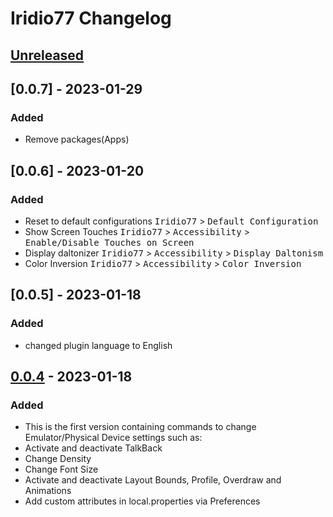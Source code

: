 <!-- Keep a Changelog guide -> https://keepachangelog.com -->

# Iridio77 Changelog

## [Unreleased]

## [0.0.7] - 2023-01-29

### Added

- Remove packages(Apps)

## [0.0.6] - 2023-01-20

### Added

- Reset to default configurations <kbd>Iridio77</kbd> > <kbd>Default Configuration</kbd>
- Show Screen Touches <kbd>Iridio77</kbd> > <kbd>Accessibility</kbd> > <kbd>Enable/Disable Touches on Screen </kbd>
- Display daltonizer  <kbd>Iridio77</kbd> > <kbd>Accessibility</kbd> > <kbd>Display Daltonism</kbd>
- Color Inversion <kbd>Iridio77</kbd> > <kbd>Accessibility</kbd> > <kbd>Color Inversion</kbd>

## [0.0.5] - 2023-01-18

### Added

- changed plugin language to English

## [0.0.4] - 2023-01-18

### Added

- This is the first version containing commands to change Emulator/Physical Device settings such as:
- Activate and deactivate TalkBack
- Change Density
- Change Font Size
- Activate and deactivate Layout Bounds, Profile, Overdraw and Animations
- Add custom attributes in local.properties via Preferences

[Unreleased]: https://github.com/israelermel/iridio77/compare/v0.0.4...HEAD

[0.0.4]: https://github.com/israelermel/iridio77/commits/v0.0.4
